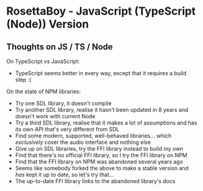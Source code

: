 RosettaBoy - JavaScript (TypeScript (Node)) Version
===================================================

Thoughts on JS / TS / Node
--------------------------

On TypeScript vs JavaScript:
* TypeScript seems better in every way, except that it requires a build step :(

On the state of NPM libraries:
* Try one SDL library, it doesn't compile
* Try another SDL library, realise it hasn't been updated in 8 years and doesn't work with current Node
* Try a third SDL library, realise that it makes a lot of assumptions and has its own API that's very different from SDL
* Find some modern, supported, well-behaved libraries... which _exclusively_ cover the audio interface and nothing else
* Give up on SDL libraries, try the FFI library instead to build my own
* Find that there's no official FFI library, so I try the FFI library on NPM
* Find that the FFI library on NPM was abandoned several years ago
* Seems like somebody forked the above to make a stable version and _has_ kept it up to date, so let's try that...
* The up-to-date FFI library links to the abandoned library's docs
